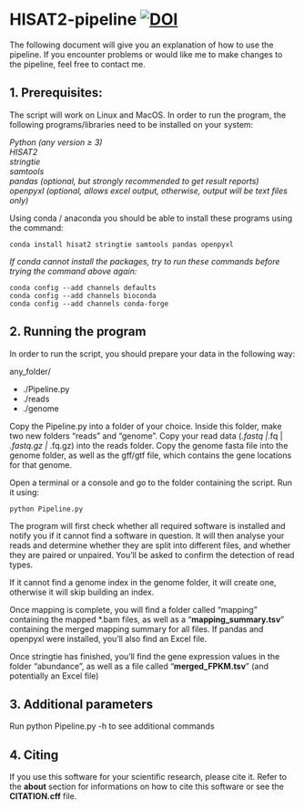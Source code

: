 # HISAT2-pipeline [![DOI](https://zenodo.org/badge/475739892.svg)](https://zenodo.org/badge/latestdoi/475739892)
The following document will give you an explanation of how to use the pipeline. If you encounter problems or would like me to make changes to the pipeline, feel free to contact me.

## 1. Prerequisites:

The script will work on Linux and MacOS. In order to run the program, the following programs/libraries need to be installed on your system:

*Python (any version ≥ 3)\
HISAT2\
stringtie\
samtools\
pandas (optional, but strongly recommended to get result reports)\
openpyxl (optional, allows excel output, otherwise, output will be text files only)*

Using conda / anaconda you should be able to install these programs using the command:

```
conda install hisat2 stringtie samtools pandas openpyxl
```

*If conda cannot install the packages, try to run these commands before trying the command above again:*

```
conda config --add channels defaults
conda config --add channels bioconda
conda config --add channels conda-forge
```

## 2. Running the program

In order to run the script, you should prepare your data in the following way:

any_folder/

* ./Pipeline.py
* ./reads
* ./genome

Copy the Pipeline.py into a folder of your choice. Inside this folder, make two new folders “reads” and “genome”. Copy your read data (*.fastq |*.fq | *.fastq.gz |* .fq.gz) into the reads folder. Copy the genome fasta file into the genome folder, as well as the gff/gtf file, which contains the gene locations for that genome.

Open a terminal or a console and go to the folder containing the script. Run it using:

```
python Pipeline.py
```

The program will first check whether all required software is installed and notify you if it cannot find a software in question. It will then analyse your reads and determine whether they are split into different files, and whether they are paired or unpaired. You’ll be asked to confirm the detection of read types.

If it cannot find a genome index in the genome folder, it will create one, otherwise it will skip building an index.

Once mapping is complete, you will find a folder called “mapping” containing the mapped \*.bam files, as well as a “**mapping_summary.tsv**” containing the merged mapping summary for all files. If pandas and openpyxl were installed, you’ll also find an Excel file.

Once stringtie has finished, you’ll find the gene expression values in the folder “abundance”, as well as a file called “**merged_FPKM.tsv**” (and potentially an Excel file)

## 3. Additional parameters

Run python Pipeline.py -h to see additional commands


## 4. Citing

If you use this software for your scientific research, please cite it.
Refer to the **about** section for informations on how to cite this software or see the **CITATION.cff** file.
